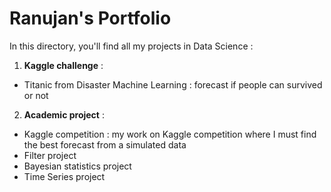 # Ranujan's Portfolio

In this directory, you'll find all my projects in Data Science : 

1. **Kaggle challenge** : 
- Titanic from Disaster Machine Learning : forecast if people can survived or not

2. **Academic project** :
- Kaggle competition : my work on Kaggle competition where I must find the best forecast from a simulated data
- Filter project
- Bayesian statistics project
- Time Series project
